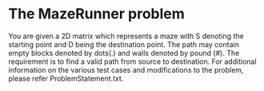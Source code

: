 # The MazeRunner problem
You are given a 2D matrix which represents a maze with S denoting the starting point and D being the destination point. The path may contain empty blocks denoted by dots(.) and walls denoted by pound (#).
The requirement is to find a valid path from source to destination. For additional information on the various test cases and modifications to the problem, please refer ProblemStatement.txt.
